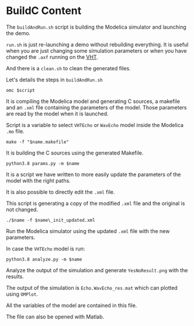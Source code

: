 # BuildC Content

The `buildAndRun.sh` script is building the Modelica simulator and launching the demo.

`run.sh` is just re-launching a demo without rebuilding everything. It is useful when you are just changing some simulation parameters or when you have changed the `.axf` running on the [VHT](https://arm-software.github.io/VHT/main/overview/html/index.html).

And there is a `clean.sh` to clean the generated files.

Let's details the steps in `buildAndRun.sh`

`omc $script`

It is compiling the Modelica model and generating C sources, a makefile and an `.xml` file containing the parameters of the model. Those parameters are read by the model when it is launched.

Script is a variable to select `VHTEcho` or `WavEcho` model inside the Modelica `.mo` file.

`make -f "$name.makefile" `

It is building the C sources using the generated Makefile.

`python3.8 params.py -m $name`

It is a script we have written to more easily update the parameters of the model with the right paths.

It is also possible to directly edit the `.xml` file.

This script is generating a copy of the modified `.xml` file and the original is not changed.

`./$name -f $name\_init_updated.xml`

Run the Modelica simulator using the updated `.xml` file with the new parameters.

In case the `VHTEcho` model is run:

`python3.8 analyze.py -m $name`

Analyze the output of the simulation and generate `YesNoResult.png` with the results.

The output of the simulation is `Echo.WavEcho_res.mat` which can plotted using `OMPlot`.

All the variables of the model are contained in this file.

The file can also be opened with Matlab.



